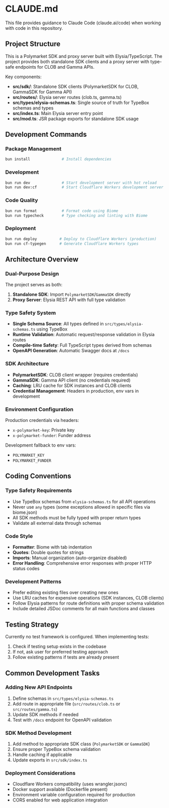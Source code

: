 # CLAUDE.md

This file provides guidance to Claude Code (claude.ai/code) when working with code in this repository.

## Project Structure

This is a Polymarket SDK and proxy server built with Elysia/TypeScript. The project provides both standalone SDK clients and a proxy server with type-safe endpoints for CLOB and Gamma APIs.

Key components:
- **src/sdk/**: Standalone SDK clients (PolymarketSDK for CLOB, GammaSDK for Gamma API)
- **src/routes/**: Elysia server routes (clob.ts, gamma.ts)
- **src/types/elysia-schemas.ts**: Single source of truth for TypeBox schemas and types
- **src/index.ts**: Main Elysia server entry point
- **src/mod.ts**: JSR package exports for standalone SDK usage

## Development Commands

### Package Management
```bash
bun install              # Install dependencies
```

### Development
```bash
bun run dev              # Start development server with hot reload
bun run dev:cf           # Start Cloudflare Workers development server
```

### Code Quality
```bash
bun run format           # Format code using Biome
bun run typecheck        # Type checking and linting with Biome
```

### Deployment
```bash
bun run deploy          # Deploy to Cloudflare Workers (production)
bun run cf-typegen      # Generate Cloudflare Workers types
```

## Architecture Overview

### Dual-Purpose Design
The project serves as both:
1. **Standalone SDK**: Import `PolymarketSDK`/`GammaSDK` directly
2. **Proxy Server**: Elysia REST API with full type validation

### Type Safety System
- **Single Schema Source**: All types defined in `src/types/elysia-schemas.ts` using TypeBox
- **Runtime Validation**: Automatic request/response validation in Elysia routes
- **Compile-time Safety**: Full TypeScript types derived from schemas
- **OpenAPI Generation**: Automatic Swagger docs at `/docs`

### SDK Architecture
- **PolymarketSDK**: CLOB client wrapper (requires credentials)
- **GammaSDK**: Gamma API client (no credentials required)
- **Caching**: LRU cache for SDK instances and CLOB clients
- **Credential Management**: Headers in production, env vars in development

### Environment Configuration
Production credentials via headers:
- `x-polymarket-key`: Private key
- `x-polymarket-funder`: Funder address

Development fallback to env vars:
- `POLYMARKET_KEY`
- `POLYMARKET_FUNDER`

## Coding Conventions

### Type Safety Requirements
- Use TypeBox schemas from `elysia-schemas.ts` for all API operations
- Never use `any` types (some exceptions allowed in specific files via biome.json)
- All SDK methods must be fully typed with proper return types
- Validate all external data through schemas

### Code Style
- **Formatter**: Biome with tab indentation
- **Quotes**: Double quotes for strings
- **Imports**: Manual organization (auto-organize disabled)
- **Error Handling**: Comprehensive error responses with proper HTTP status codes

### Development Patterns
- Prefer editing existing files over creating new ones
- Use LRU caches for expensive operations (SDK instances, CLOB clients)
- Follow Elysia patterns for route definitions with proper schema validation
- Include detailed JSDoc comments for all main functions and classes

## Testing Strategy

Currently no test framework is configured. When implementing tests:
1. Check if testing setup exists in the codebase
2. If not, ask user for preferred testing approach
3. Follow existing patterns if tests are already present

## Common Development Tasks

### Adding New API Endpoints
1. Define schemas in `src/types/elysia-schemas.ts`
2. Add route in appropriate file (`src/routes/clob.ts` or `src/routes/gamma.ts`)
3. Update SDK methods if needed
4. Test with `/docs` endpoint for OpenAPI validation

### SDK Method Development
1. Add method to appropriate SDK class (`PolymarketSDK` or `GammaSDK`)
2. Ensure proper TypeBox schema validation
3. Handle caching if applicable
4. Update exports in `src/sdk/index.ts`

### Deployment Considerations
- Cloudflare Workers compatibility (uses wrangler.jsonc)
- Docker support available (Dockerfile present)
- Environment variable configuration required for production
- CORS enabled for web application integration